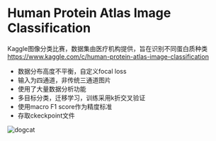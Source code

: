 ﻿# Human Protein Atlas Image Classification
Kaggle图像分类比赛，数据集由医疗机构提供，旨在识别不同蛋白质种类
https://www.kaggle.com/c/human-protein-atlas-image-classification

- 数据分布高度不平衡，自定义focal loss
- 输入为四通道，非传统三通道图片
- 使用了大量数据分析功能
- 多目标分类，迁移学习，训练采用k折交叉验证
- 使用macro F1 score作为精度标准
- 存取ckeckpoint文件

![dogcat](https://storage.googleapis.com/kaggle-competitions/kaggle/3362/media/woof_meow.jpg)
